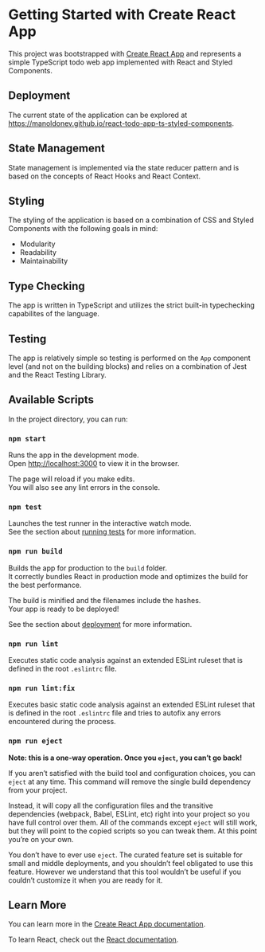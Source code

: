 # Getting Started with Create React App

This project was bootstrapped with [Create React App](https://github.com/facebook/create-react-app) and represents a simple TypeScript todo web app implemented with React and Styled Components.

## Deployment

The current state of the application can be explored at https://manoldonev.github.io/react-todo-app-ts-styled-components.

## State Management

State management is implemented via the state reducer pattern and is based on the concepts of React Hooks and React Context.

## Styling

The styling of the application is based on a combination of CSS and Styled Components with the following goals in mind:

- Modularity
- Readability
- Maintainability

## Type Checking

The app is written in TypeScript and utilizes the strict built-in typechecking capabilites of the language.

## Testing

The app is relatively simple so testing is performed on the `App` component level (and not on the building blocks) and relies on a combination of Jest and the React Testing Library.

## Available Scripts

In the project directory, you can run:

### `npm start`

Runs the app in the development mode.\
Open [http://localhost:3000](http://localhost:3000) to view it in the browser.

The page will reload if you make edits.\
You will also see any lint errors in the console.

### `npm test`

Launches the test runner in the interactive watch mode.\
See the section about [running tests](https://facebook.github.io/create-react-app/docs/running-tests) for more information.

### `npm run build`

Builds the app for production to the `build` folder.\
It correctly bundles React in production mode and optimizes the build for the best performance.

The build is minified and the filenames include the hashes.\
Your app is ready to be deployed!

See the section about [deployment](https://facebook.github.io/create-react-app/docs/deployment) for more information.

### `npm run lint`

Executes static code analysis against an extended ESLint ruleset that is defined in the root `.eslintrc` file.

### `npm run lint:fix`

Executes basic static code analysis against an extended ESLint ruleset that is defined in the root `.eslintrc` file and tries to autofix any errors encountered during the process.

### `npm run eject`

**Note: this is a one-way operation. Once you `eject`, you can’t go back!**

If you aren’t satisfied with the build tool and configuration choices, you can `eject` at any time. This command will remove the single build dependency from your project.

Instead, it will copy all the configuration files and the transitive dependencies (webpack, Babel, ESLint, etc) right into your project so you have full control over them. All of the commands except `eject` will still work, but they will point to the copied scripts so you can tweak them. At this point you’re on your own.

You don’t have to ever use `eject`. The curated feature set is suitable for small and middle deployments, and you shouldn’t feel obligated to use this feature. However we understand that this tool wouldn’t be useful if you couldn’t customize it when you are ready for it.

## Learn More

You can learn more in the [Create React App documentation](https://facebook.github.io/create-react-app/docs/getting-started).

To learn React, check out the [React documentation](https://reactjs.org/).
